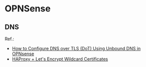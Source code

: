 # OPNSense

## DNS
Ref.: 
* [How to Configure DNS over TLS (DoT) Using Unbound DNS in OPNsense](https://homenetworkguy.com/how-to/configure-dns-over-tls-unbound-opnsense/)
* [HAProxy + Let's Encrypt Wildcard Certificates](https://forum.opnsense.org/index.php?topic=23339.0)


